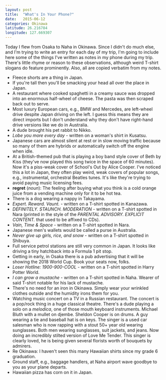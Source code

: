 ```yaml
---
layout: post
title:  "What's In Your Phone?"
date:   2015-06-12
categories: Okinawa
latitude: 26.216784
longitude: 127.669307
---
```


Today I flew from Osaka to Naha in Okinawa. Since I didn't do much else, and I'm trying to write an entry for each day of my trip, I'm going to include here some of the things I've written as notes in my phone during my trip. There's little rhyme or reason to these observations, although weird T-shirt slogans do feature prominently. Also, all are copied verbatim from my notes.

- Fleece shorts are a thing in Japan.
- If you're tall then you'll be smacking your head all over the place in Japan.
- A restaurant where cooked spaghetti in a creamy sauce was dropped into an enormous half-wheel of cheese. The pasta was then scraped back out to serve.
- Most luxury European cars, e.g., BMW and Mercedes, are left-wheel drive despite Japan driving on the left. I guess this means they are direct imports but I don't understand why they don't have right-hand drive versions like we do in Australia.
- A dude brought his pet rabbit to Nikko.
- _Lobe you more every day_ - written on a woman's shirt in Kusatsu.
- Japanese cars are almost silent at rest or in slow moving traffic because so many of them are hybrids or automatically switch off the engine when idle.
- At a British-themed pub that is playing a boy band style cover of Beth by Kiss (they've now played this song twice in the space of 60 minutes). Now it's a piss-weak cover of School's Out by Alice Cooper. I've noticed this a lot in Japan, they often play weird, weak covers of popular songs, e.g., instrumental, orchestral Beatles tunes. It's like they're trying to avoid paying music licensing fees.
- __regret__ (_noun_): The feeling after buying what you think is a cold orange juice from a vending machine only for it to be hot tea.
- There is a dog wearing a nappy in Takayama.
- _Expert. Reward. Vaunt._ - written on a T-shirt spotted in Kanazawa.
- _DEFINITELY. STAUNCH. MODERATION_ - written on a T-shirt spotted in Nara (printed in the style of the _PARENTAL ADVISORY. EXPLICIT CONTENT._ that used to be affixed to CDs).
- _Vain, Time & Space_ - written on a T-shirt spotted in Nara.
- Japanese men's wallets would be called a purse in Australia.
- _Never give up girls, rice, and snow_ - written on a T-shirt spotted in Shibuya.
- Full service petrol stations are still very common in Japan. It looks like driving a tiny hatchback into a Formula 1 pit stop.
- Getting in early, in Osaka there is a pub advertising that it will be showing the 2018 World Cup. Book your seats now, folks.
- _Loser Hotline: 1900-900-COOL_ - written on a T-shirt spotted in Harry Potter World.
- _I can grow a mustache_ - written on a T-shirt spotted in Naha. Wearer of said T-shirt notable for his lack of mustache.
- There's no need for an iron in Okinawa. Simply wear your wrinkled clothes outside and the humidity irons them for you.
- Watching music concert on a TV in a Russian restaurant. The concert is a pop/rock thing in a huge classical theatre. There's a dude playing a solo on a _melodica_, one of those mouth keyboard instruments. Michael Bluth with a mullet on djembe. Sheldon Cooper is on drums. A guy wearing a tie and baseball hat is on keys. The singer is a used car salesman who is now rapping with a stout 50+ year old wearing sunglasses. Both men wearing sunglasses, suit jackets, and jeans. Now doing an incredibly stilted version of Love Me Tender. This singer is clearly loved, he is being given several florists worth of bouquets by admirers.
- Re Okinawa: I haven't seen this many Hawaiian shirts since my grade 6 graduation.
- Ground staff, e.g., baggage handlers, at Naha airport wave goodbye to you as your plane departs.
- Hawaiian pizza has corn on it in Japan.
